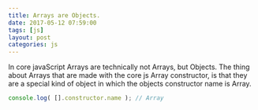 ```yaml
---
title: Arrays are Objects.
date: 2017-05-12 07:59:00
tags: [js]
layout: post
categories: js
---
```


In core javaScript Arrays are technically not Arrays, but Objects. The thing about Arrays that are made with the core js Array constructor, is that they are a special kind of object in which the objects constructor name is Array.

<!-- more -->

```js
console.log( [].constructor.name ); // Array
```
